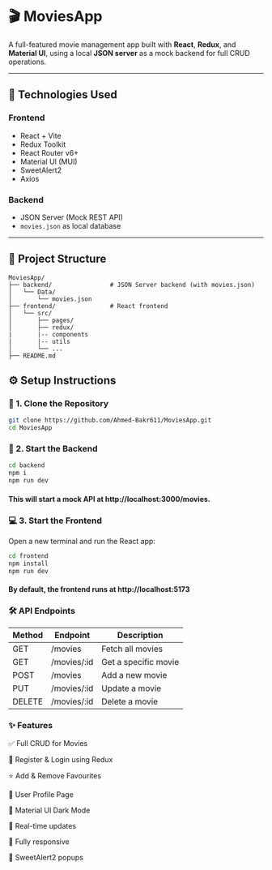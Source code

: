 # 🎬 MoviesApp

A full-featured movie management app built with **React**, **Redux**, and **Material UI**, using a local **JSON server** as a mock backend for full CRUD operations.

---

## 🧰 Technologies Used

### Frontend

- React + Vite
- Redux Toolkit
- React Router v6+
- Material UI (MUI)
- SweetAlert2
- Axios

### Backend

- JSON Server (Mock REST API)
- `movies.json` as local database

---

## 📁 Project Structure

```
MoviesApp/
├── backend/                # JSON Server backend (with movies.json)
│   └── Data/
│       └── movies.json
├── frontend/               # React frontend
│   └── src/
│       ├── pages/
│       ├── redux/
|       |-- components
|       |-- utils
│       └── ...
├── README.md
```

## ⚙️ Setup Instructions

### 🔁 1. Clone the Repository

```bash
git clone https://github.com/Ahmed-Bakr611/MoviesApp.git
cd MoviesApp
```

### 🔌 2. Start the Backend

```bash
cd backend
npm i
npm run dev
```

#### This will start a mock API at http://localhost:3000/movies.

### 💻 3. Start the Frontend

Open a new terminal and run the React app:

```bash
cd frontend
npm install
npm run dev
```

#### By default, the frontend runs at http://localhost:5173

### 🛠 API Endpoints

| Method | Endpoint     | Description          |
| ------ | ------------ | -------------------- |
| GET    | /movies      | Fetch all movies     |
| GET    | /movies/\:id | Get a specific movie |
| POST   | /movies      | Add a new movie      |
| PUT    | /movies/\:id | Update a movie       |
| DELETE | /movies/\:id | Delete a movie       |

### ✨ Features

✅ Full CRUD for Movies

🔐 Register & Login using Redux

⭐ Add & Remove Favourites

👤 User Profile Page

🌙 Material UI Dark Mode

🔄 Real-time updates

📱 Fully responsive

🔔 SweetAlert2 popups
